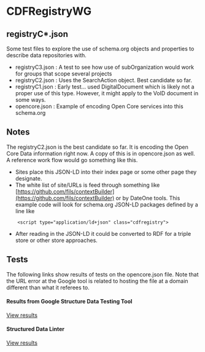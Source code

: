 # CDFRegistryWG


## registryC*.json
Some test files to explore the use of schema.org objects and properties to 
describe data repositories with.

* registryC3.json : A test to see how use of subOrganization would work for 
groups that scope several projects 
* registryC2.json : Uses the SearchAction object.  Best candidate so far.
* registryC1.json : Early test... used DigitalDocument which is likely not a proper 
use of this type.  However, it might apply to the VoID document in some ways.   
* opencore.json : Example of encoding Open Core services into this schema.org

## Notes
The registryC2.json is the best candidate so far.  It is encoding the Open Core Data
information right now.  A copy of this is in opencore.json as well.  A reference work flow would go something like this.

* Sites place this JSON-LD into their index page or some other page they designate.
* The white list of site/URLs is feed through something like [https://github.com/fils/contextBuilder](https://github.com/fils/contextBuilder) or by DateOne tools.  This example code will look for schema.org JSON-LD packages defined 
by a line like
```
    <script type="application/ld+json" class="cdfregistry">
```
* After reading in the JSON-LD it could be converted to RDF for a triple store 
or other store approaches.


## Tests
The following links show results of tests on the opencore.json file.  Note that the 
URL error at the Google tool is related to hosting the file at a domain different than what it referees to.

#### Results from Google Structure Data Testing Tool
[View results](https://search.google.com/structured-data/testing-tool#url=https%3A%2F%2Fraw.githubusercontent.com%2Ffils%2FCDFRegistryWG%2Fmaster%2Fopencore.json)

#### Structured Data Linter
[View results](http://linter.structured-data.org/?url=https:%2F%2Fraw.githubusercontent.com%2Ffils%2FCDFRegistryWG%2Fmaster%2Fopencore.json)

